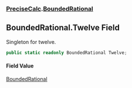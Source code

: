 ### [PreciseCalc](PreciseCalc.md 'PreciseCalc').[BoundedRational](PreciseCalc.BoundedRational.md 'PreciseCalc.BoundedRational')

## BoundedRational.Twelve Field

Singleton for twelve.

```csharp
public static readonly BoundedRational Twelve;
```

#### Field Value
[BoundedRational](PreciseCalc.BoundedRational.md 'PreciseCalc.BoundedRational')